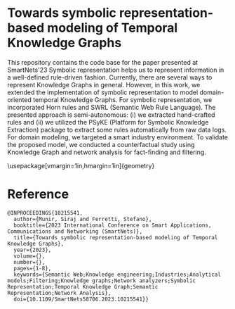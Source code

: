 # Towards symbolic representation-based modeling of Temporal Knowledge Graphs
This repository contains the code base for the paper presented at SmartNets'23
Symbolic representation helps us to represent information in a well-defined rule-driven fashion. Currently, there are several ways to represent Knowledge Graphs in general. However, in this work, we extended the implementation of symbolic representation to model domain-oriented temporal Knowledge Graphs. For symbolic representation, we incorporated Horn rules and SWRL (Semantic Web Rule Language). The presented approach is semi-autonomous: (i) we extracted hand-crafted rules and (ii) we utilized the PSyKE (Platform for Symbolic Knowledge Extraction) package to extract some rules automatically from raw data logs. For domain modeling, we targeted a smart industry environment. To validate the proposed model, we conducted a counterfactual study using Knowledge Graph and network analysis for fact-finding and filtering.

\usepackage[vmargin=1in,hmargin=1in]{geometry}
# Reference
```
@INPROCEEDINGS{10215541,
  author={Munir, Siraj and Ferretti, Stefano},
  booktitle={2023 International Conference on Smart Applications, Communications and Networking (SmartNets)}, 
  title={Towards symbolic representation-based modeling of Temporal Knowledge Graphs}, 
  year={2023},
  volume={},
  number={},
  pages={1-8},
  keywords={Semantic Web;Knowledge engineering;Industries;Analytical models;Filtering;Knowledge graphs;Network analyzers;Symbolic Representation;Temporal Knowledge Graph;Semantic Representation;Network Analysis},
  doi={10.1109/SmartNets58706.2023.10215541}}
```
